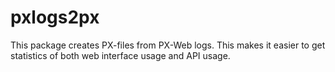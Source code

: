 # pxlogs2px
This package creates PX-files from PX-Web logs. This makes it easier to get statistics of both web interface usage and API usage.
